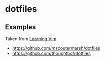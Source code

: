 # dotfiles

## Examples

Taken from [Learning Vim](https://www.youtube.com/watch?v=_NUO4JEtkDw)

- https://github.com/mscoutermarsh/dotfiles
- https://github.com/thoughtbot/dotfiles
